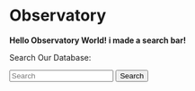 # Observatory

**Hello Observatory World! i made a search bar!**

Search Our Database:

<form method="POST" action="/search">
    <input type="text" name="search_query" placeholder="Search">
    <button type="submit">Search</button>
</form>